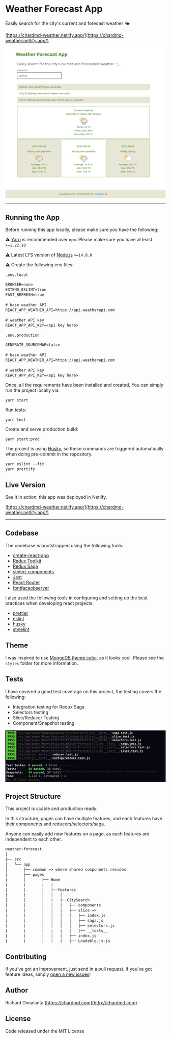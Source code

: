 # Weather Forecast App

Easily search for the city's current and forecast weather 🌤️

[https://chardmd-weather.netlify.app/](https://chardmd-weather.netlify.app/)

![Alt Text](preview.png)

---

## Running the App

Before running this app locally, please make sure you have the following:

⚠️ [Yarn](https://yarnpkg.com) is recommended over `npm`. Please make sure you have at least `>=1.22.10`

⚠️ Latest LTS version of [Node.js](https://nodejs.org/en/) `>=14.0.0`

⚠️ Create the following env files:

`.env.local`

```shell
BROWSER=none
EXTEND_ESLINT=true
FAST_REFRESH=true

# base weather API
REACT_APP_WEATHER_API=https://api.weatherapi.com

# weather API key
REACT_APP_API_KEY=<api key here>
```

`.env.production`

```shell
GENERATE_SOURCEMAP=false

# base weather API
REACT_APP_WEATHER_API=https://api.weatherapi.com

# weather API key
REACT_APP_API_KEY=<api key here>
```

Once, all the requirements have been installed and created, You can simply run the project locally via:

```shell
yarn start
```

Run tests:

```shell
yarn test
```

Create and serve production build:

```shell
yarn start:prod
```

The project is using [Husky](https://www.npmjs.com/package/husky), so these commands are triggered automatically when doing pre-commit in the repository.

```shell
yarn eslint --fix
yarn prettify
```

## Live Version

See it in action, this app was deployed in Netlify.

[https://chardmd-weather.netlify.app/](https://chardmd-weather.netlify.app/)

---

## Codebase

The codebase is bootstrapped using the following tools:

- [create-react-app](https://create-react-app.dev)
- [Redux Toolkit](https://redux-toolkit.js.org/)
- [Redux Saga](https://redux-saga.js.org/)
- [styled-components](https://styled-components.com/)
- [Jest](https://jestjs.io/)
- [React Router](https://reactrouter.com)
- [fontfaceobserver](https://github.com/bramstein/fontfaceobserver)

I also used the following tools in configuring and setting up the best practices when developing react projects.

- [prettier](https://prettier.io/)
- [eslint](https://eslint.org/)
- [husky](https://www.npmjs.com/package/husky)
- [stylelint](https://stylelint.io/)

## Theme

I was inspired to use [MongoDB theme color](https://www.schemecolor.com/mongodb-logo-colors.php), as it looks cool. Please see the `styles` folder for more information.

## Tests

I have covered a good test coverage on this project, the testing covers the following:

- Integration testing for Redux Saga
- Selectors testing
- Slice/Reducer Testing
- Component/Snapshot testing

![Alt Text](coverage.png)

## Project Structure

This project is scable and production ready.

In this structure, pages can have multiple features, and each features have their components and reducers/selectors/saga.

Anyone can easily add new features on a page, as each features are independent to each other.

```
weather-forecast
|
├── src
│   └── app
│       ├── common => where shared components resides
│       ├── pages
|       │       ├── Home
|       |       |   |
|       |       |   ├──features
|       |       │   |   │
|       |       |   |   ├──CitySearch
|       |       │   │   │   ├── components
|       |       │   │   │   ├── slice =>
|       |       │   │   │   │   ├── index.js
|       |       │   │   │   │   ├── saga.js
|       |       │   │   │   │   ├── selectors.js
|       |       |   |   |   |   |── __tests__
|       |       │   │   │   ├── index.js
|       |       │   │   │   ├── Loadable.js.js
```

## Contributing

If you've got an improvement, just send in a pull request. If you've got feature ideas, simply [open a new issues](https://github.com/chardmd/weather-forecast/issues/new)!

## Author

Richard Dimalanta [https://chardmd.com](http://chardmd.com)

## License

Code released under the MIT License
